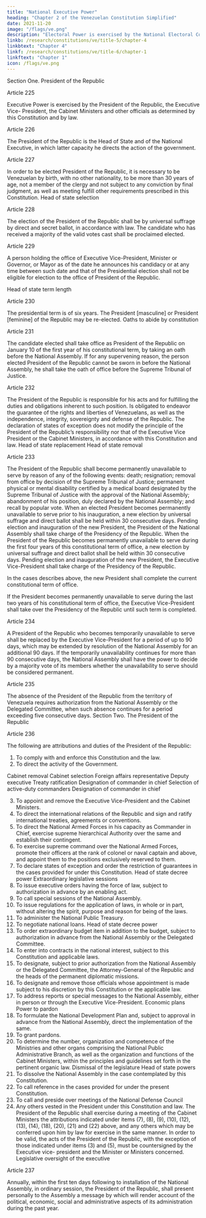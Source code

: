 ```yaml
---
title: "National Executive Power"
heading: "Chapter 2 of the Venezuelan Constitution Simplified"
date: 2021-11-20
image: "/flags/ve.png"
description: "Electoral Power is exercised by the National Electoral Council as governing body, and by the latter’s subordinate organs"
linkb: /research/constitutions/ve/title-5/chapter-4
linkbtext: "Chapter 4"
linkf: /research/constitutions/ve/title-6/chapter-1
linkftext: "Chapter 1"
icon: /flags/ve.png
---
```




Section One. President of the Republic

Article 225

Executive Power is exercised by the President of the Republic, the Executive Vice-
President, the Cabinet Ministers and other officials as determined by this Constitution
and by law.

Article 226

The President of the Republic is the Head of State and of the National Executive, in
which latter capacity he directs the action of the government.


Article 227

In order to be elected President of the Republic, it is necessary to be Venezuelan by
birth, with no other nationality, to be more than 30 years of age, not a member of the
clergy and not subject to any conviction by final judgment, as well as meeting fulfill other
requirements prescribed in this Constitution.
Head of state selection

Article 228

The election of the President of the Republic shall be by universal suffrage by direct and
secret ballot, in accordance with law. The candidate who has received a majority of the
valid votes cast shall be proclaimed elected.

Article 229

A person holding the office of Executive Vice-President, Minister or Governor, or Mayor
as of the date he announces his candidacy or at any time between such date and that of
the Presidential election shall not be eligible for election to the office of President of the
Republic.

Head of state term length

Article 230

The presidential term is of six years. The President [masculine] or President [feminine]
of the Republic may be re-elected.
Oaths to abide by constitution


Article 231

The candidate elected shall take office as President of the Republic on January 10 of the
first year of his constitutional term, by taking an oath before the National Assembly. If
for any supervening reason, the person elected President of the Republic cannot be
sworn in before the National Assembly, he shall take the oath of office before the
Supreme Tribunal of Justice.

Article 232

The President of the Republic is responsible for his acts and for fulfilling the duties and
obligations inherent to such position.
Is obligated to endeavor the guarantee of the rights and liberties of Venezuelans, as well
as the independence, integrity, sovereignty and defense of the Republic. The declaration
of states of exception does not modify the principle of the President of the Republic’s
responsibility nor that of the Executive Vice President or the Cabinet Ministers, in
accordance with this Constitution and law.
Head of state replacement
Head of state removal

Article 233

The President of the Republic shall become permanently unavailable to serve by reason
of any of the following events: death; resignation; removal from office by decision of the
Supreme Tribunal of Justice; permanent physical or mental disability certified by a
medical board designated by the Supreme Tribunal of Justice with the approval of the
National Assembly; abandonment of his position, duly declared by the National
Assembly; and recall by popular vote.
When an elected President becomes permanently unavailable to serve prior to his
inauguration, a new election by universal suffrage and direct ballot shall be held within
30 consecutive days. Pending election and inauguration of the new President, the
President of the National Assembly shall take charge of the Presidency of the Republic.
When the President of the Republic becomes permanently unavailable to serve during
the first four years of this constitutional term of office, a new election by universal
suffrage and direct ballot shall be held within 30 consecutive days. Pending election and
inauguration of the new President, the Executive Vice-President shall take charge of the
Presidency of the Republic.

In the cases describes above, the new President shall complete the current
constitutional term of office.

If the President becomes permanently unavailable to serve during the last two years of
his constitutional term of office, the Executive Vice-President shall take over the
Presidency of the Republic until such term is completed.

Article 234

A President of the Republic who becomes temporarily unavailable to serve shall be
replaced by the Executive Vice-President for a period of up to 90 days, which may be
extended by resolution of the National Assembly for an additional 90 days.
If the temporarily unavailability continues for more than 90 consecutive days, the
National Assembly shall have the power to decide by a majority vote of its members
whether the unavailability to serve should be considered permanent.

Article 235

The absence of the President of the Republic from the territory of Venezuela requires
authorization from the National Assembly or the Delegated Committee, when such
absence continues for a period exceeding five consecutive days.
Section Two. The President of the Republic

Article 236

The following are attributions and duties of the President of the Republic:
1. To comply with and enforce this Constitution and the law.
2. To direct the activity of the Government.

Cabinet removal
Cabinet selection
Foreign affairs representative
Deputy executive
Treaty ratification
Designation of commander in chief
Selection of active-duty commanders
Designation of commander in chief

3. To appoint and remove the Executive Vice-President and the Cabinet Ministers.
4. To direct the international relations of the Republic and sign and ratify
international treaties, agreements or conventions.
5. To direct the National Armed Forces in his capacity as Commander in Chief,
exercise supreme hierarchical Authority over the same and establish their
contingent.
6. To exercise supreme command over the National Armed Forces, promote their
officers at the rank of colonel or naval captain and above, and appoint them to
the positions exclusively reserved to them.
7. To declare states of exception and order the restriction of guarantees in the
cases provided for under this Constitution.
Head of state decree power
Extraordinary legislative sessions
8. To issue executive orders having the force of law, subject to authorization in
advance by an enabling act.
9. To call special sessions of the National Assembly.
10. To issue regulations for the application of laws, in whole or in part, without
altering the spirit, purpose and reason for being of the laws.
11. To administer the National Public Treasury.
12. To negotiate national loans.
Head of state decree power
13. To order extraordinary budget item in addition to the budget, subject to
authorization in advance from the National Assembly or the Delegated
Committee.
14. To enter into contracts in the national interest, subject to this Constitution and
applicable laws.
15. To designate, subject to prior authorization from the National Assembly or the
Delegated Committee, the Attorney-General of the Republic and the heads of
the permanent diplomatic missions.
16. To designate and remove those officials whose appointment is made subject to
his discretion by this Constitution or the applicable law.
17. To address reports or special messages to the National Assembly, either in
person or through the Executive Vice-President.
Economic plans
Power to pardon
18. To formulate the National Development Plan and, subject to approval in advance
from the National Assembly, direct the implementation of the same.
19. To grant pardons.
20. To determine the number, organization and competence of the Ministries and
other organs comprising the National Public Administrative Branch, as well as
the organization and functions of the Cabinet Ministers, within the principles and
guidelines set forth in the pertinent organic law.
Dismissal of the legislature
Head of state powers
21. To dissolve the National Assembly in the case contemplated by this Constitution.
22. To call reference in the cases provided for under the present Constitution.
23. To call and preside over meetings of the National Defense Council
24. Any others vested in the President under this Constitution and law.
The President of the Republic shall exercise during a meeting of the Cabinet Ministers
the attributions indicated under items (7), (8), (9), (10), (12), (13), (14), (18), (20), (21)
and (22) above, and any others which may be conferred upon him by law for exercise in
the same manner.
In order to be valid, the acts of the President of the Republic, with the exception of those
indicated under items (3) and (5), must be countersigned by the Executive vice-
president and the Minister or Ministers concerned.
Legislative oversight of the executive

Article 237

Annually, within the first ten days following to installation of the National Assembly, in
ordinary session, the President of the Republic, shall present personally to the Assembly
a message by which will render account of the political, economic, social and
administrative aspects of its administration during the past year.

